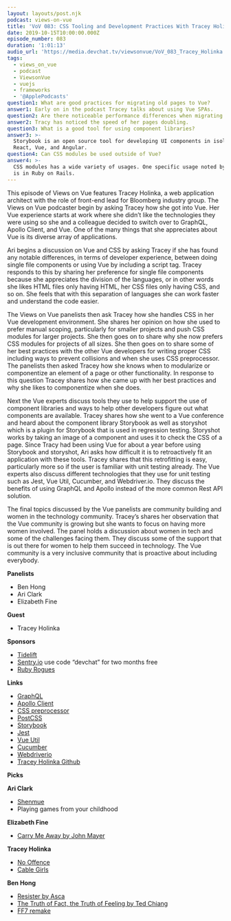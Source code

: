 ```yaml
---
layout: layouts/post.njk
podcast: views-on-vue
title: 'VoV 083: CSS Tooling and Development Practices With Tracey Holinka'
date: 2019-10-15T10:00:00.000Z
episode_number: 083
duration: '1:01:13'
audio_url: 'https://media.devchat.tv/viewsonvue/VoV_083_Tracey_Holinka.mp3'
tags:
  - views_on_vue
  - podcast
  - ViewsonVue
  - vuejs
  - frameworks
  - '@ApplePodcasts'
question1: What are good practices for migrating old pages to Vue?
answer1: Early on in the podcast Tracey talks about using Vue SPAs.
question2: Are there noticeable performance differences when migrating old pages to Vue?
answer2: Tracy has noticed the speed of her pages doubling.
question3: What is a good tool for using component libraries?
answer3: >-
  Storybook is an open source tool for developing UI components in isolation for
  React, Vue, and Angular.
question4: Can CSS modules be used outside of Vue?
answer4: >-
  CSS modules has a wide variety of usages. One specific usage noted by Tracey
  is in Ruby on Rails.
---
```

This episode of Views on Vue features Tracey Holinka, a web application architect with the role of front-end lead for Bloomberg industry group. The Views on Vue podcaster begin by asking Tracey how she got into Vue. Her Vue experience starts at work where she didn’t like the technologies they were using so she and a colleague decided to switch over to GraphQL, Apollo Client, and Vue. One of the many things that she appreciates about Vue is its diverse array of applications.

 

Ari begins a discussion on Vue and CSS by asking Tracey if she has found any notable differences, in terms of developer experience, between doing single file components or using Vue by including a script tag. Tracey responds to this by sharing her preference for single file components because she appreciates the division of the languages, or in other words she likes HTML files only having HTML, her CSS files only having CSS, and so on. She feels that with this separation of languages she can work faster and understand the code easier.

 

The Views on Vue panelists then ask Tracey how she handles CSS in her Vue development environment. She shares her opinion on how she used to prefer manual scoping, particularly for smaller projects and push CSS modules for larger projects. She then goes on to share why she now prefers CSS modules for projects of all sizes. She then goes on to share some of her best practices with the other Vue developers for writing proper CSS including ways to prevent collisions and when she uses CSS preprocessor. The panelists then asked Tracey how she knows when to modularize or componentize an element of a page or other functionality. In response to this question Tracey shares how she came up with her best practices and why she likes to componentize when she does.

 

Next the Vue experts discuss tools they use to help support the use of component libraries and ways to help other developers figure out what components are available. Tracey shares how she went to a Vue conference and heard about the component library Storybook as well as storyshot which is a plugin for Storybook that is used in regression testing. Storyshot works by taking an image of a component and uses it to check the CSS of a page. Since Tracy had been using Vue for about a year before using Storybook and storyshot, Ari asks how difficult it is to retroactively fit an application with these tools. Tracey shares that this retrofitting is easy, particularly more so if the user is familiar with unit testing already. The Vue experts also discuss different technologies that they use for unit testing such as Jest, Vue Util, Cucumber, and Webdriver.io. They discuss the benefits of using GraphQL and Apollo instead of the more common Rest API solution.

 

The final topics discussed by the Vue panelists are community building and women in the technology community. Tracey’s shares her observation that the Vue community is growing but she wants to focus on having more women involved. The panel holds a discussion about women in tech and some of the challenges facing them. They discuss some of the support that is out there for women to help them succeed in technology. The Vue community is a very inclusive community that is proactive about including everybody.

 

 

**Panelists**



*   Ben Hong 
*   Ari Clark
*   Elizabeth Fine

**Guest**



*   Tracey Holinka 		

**Sponsors**



*   [Tidelift](https://tidelift.com/)
*   [Sentry.io](https://sentry.io/) use code “devchat” for two months free
*   [Ruby Rogues](https://devchat.tv/ruby-rogues/)

**Links**



*   [GraphQL](https://graphql.org/)
*   [Apollo Client](https://apollographql.com/)
*   [CSS preprocessor](https://developer.mozilla.org/en-US/docs/Glossary/CSS_preprocessor)
*   [PostCSS](https://postcss.org/)
*   [Storybook](https://storybook.js.org)
*   [Jest](https://jestjs.io/)
*   [Vue Util](https://vue-test-utils.vuejs.org/)
*   [Cucumber](https://cucumber.io/) 
*   [Webdriverio](https://webdriver.io/)
*   [Tracey Holinka Github](https://github.com/TraceyHolinka)

**Picks**

**Ari Clark**



*   [Shenmue](https://store.steampowered.com/app/758330/Shenmue_I__II/)
*   Playing games from your childhood

**Elizabeth Fine**



*   [Carry Me Away by John Mayer](https://open.spotify.com/track/6TL3MOcVW8i1UiJkvhpDbR?autoplay=true&v=T)

**Tracey Holinka**



*   [No Offence](https://www.amazon.com/gp/video/detail/B07MLBSF1Q/ref=atv_dl_rdr)
*   [Cable Girls](https://www.netflix.com/title/80100929)

**Ben Hong**



*   [Resister by Asca](https://open.spotify.com/track/1iXINMn3CMIR4o4qG6tVXz?autoplay=true&v=T)
*   [The Truth of Fact, the Truth of Feeling by Ted Chiang](https://www.goodreads.com/book/show/18455800-the-truth-of-fact-the-truth-of-feeling)
*   [FF7 remake](https://www.youtube.com/watch?v=4_qjybyni28)
